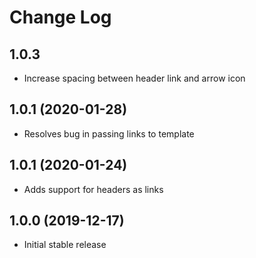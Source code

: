 # Change Log

## 1.0.3

* Increase spacing between header link and arrow icon

## 1.0.1 (2020-01-28)

* Resolves bug in passing links to template

## 1.0.1 (2020-01-24)

* Adds support for headers as links

## 1.0.0 (2019-12-17)

* Initial stable release
